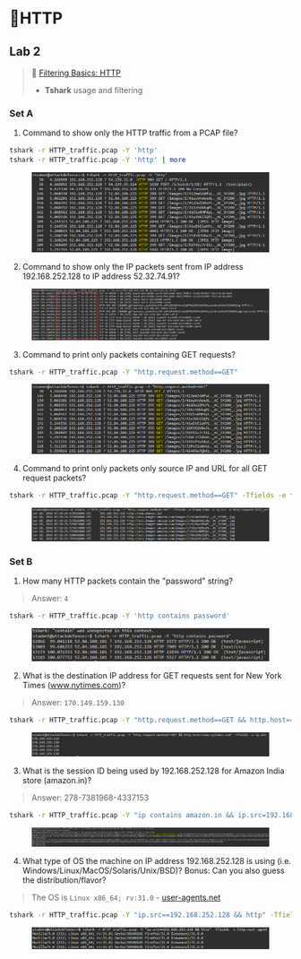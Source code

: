 # 🔬HTTP

## Lab 2 <a href="#lab-2" id="lab-2"></a>

> 🔬 [Filtering Basics: HTTP](https://attackdefense.com/challengedetails?cid=2)
>
> * **Tshark** usage and filtering

### Set A&#x20;

1. Command to show only the HTTP traffic from a PCAP file?

```bash
tshark -r HTTP_traffic.pcap -Y 'http'
tshark -r HTTP_traffic.pcap -Y 'http' | more
```

<figure><img src="../../../../.gitbook/assets/image (7) (1) (1) (1) (1).png" alt=""><figcaption></figcaption></figure>

2. Command to show only the IP packets sent from IP address 192.168.252.128 to IP address 52.32.74.91?

<figure><img src="../../../../.gitbook/assets/image (8) (1) (1) (1) (1).png" alt=""><figcaption></figcaption></figure>

3. Command to print only packets containing GET requests?

```bash
tshark -r HTTP_traffic.pcap -Y "http.request.method==GET"
```

<figure><img src="../../../../.gitbook/assets/image (9) (1) (1) (1) (1).png" alt=""><figcaption></figcaption></figure>

4. Command to print only packets only source IP and URL for all GET request packets?

```bash
tshark -r HTTP_traffic.pcap -Y "http.request.method==GET" -Tfields -e frame.time -e ip.src -e http.request.full_uri
```

<figure><img src="../../../../.gitbook/assets/image (10) (1) (1) (1).png" alt=""><figcaption></figcaption></figure>

### Set B

1. How many HTTP packets contain the "password" string?

> Answer: `4`

```bash
tshark -r HTTP_traffic.pcap -Y 'http contains password'
```

<figure><img src="../../../../.gitbook/assets/image (11) (1) (1) (1).png" alt=""><figcaption></figcaption></figure>

2. What is the destination IP address for GET requests sent for New York Times (www.nytimes.com)?

> Answer: `170.149.159.130`

```bash
tshark -r HTTP_traffic.pcap -Y "http.request.method==GET && http.host==www.nytimes.com" -Tfields -e ip.dst
```

<figure><img src="../../../../.gitbook/assets/image (12) (1) (1) (1).png" alt=""><figcaption></figcaption></figure>

3. What is the session ID being used by 192.168.252.128 for Amazon India store (amazon.in)?

> Answer: 278-7381968-4337153

```bash
tshark -r HTTP_traffic.pcap -Y "ip contains amazon.in && ip.src=192.168.252.128" -Tfields -e ip.src -e http.cookie
```

<figure><img src="../../../../.gitbook/assets/image (13) (1) (1) (1).png" alt=""><figcaption></figcaption></figure>

4. What type of OS the machine on IP address 192.168.252.128 is using (i.e. Windows/Linux/MacOS/Solaris/Unix/BSD)? Bonus: Can you also guess the distribution/flavor?

> The OS is `Linux x86_64; rv:31.0` - [user-agents.net](https://user-agents.net/string/mozilla-5-0-x11-linux-x86-64-rv-31-0-gecko-20100101-firefox-31-0-iceweasel-31-8-0)

```bash
tshark -r HTTP_traffic.pcap -Y "ip.src==192.168.252.128 && http" -Tfields -e http.user_agent
```

<figure><img src="../../../../.gitbook/assets/image (14) (1) (1) (1).png" alt=""><figcaption></figcaption></figure>
